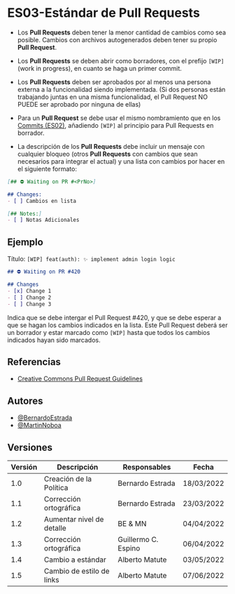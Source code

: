 # ES03-Estándar de Pull Requests

- Los **Pull Requests** deben tener la menor cantidad de cambios como sea posible. Cambios con archivos autogenerados deben tener su propio **Pull Request**.

- Los **Pull Requests** se deben abrir como borradores, con el prefijo `[WIP]` (work in progress), en cuanto se haga un primer commit.

- Los **Pull Requests** deben ser aprobados por al menos una persona externa a la funcionalidad siendo implementada. (Si dos personas están trabajando juntas en una misma funcionalidad, el Pull Request NO PUEDE ser aprobado por ninguna de ellas)

- Para un **Pull Request** se debe usar el mismo nombramiento que en los [Commits (ES02)](https://mutateinc.github.io/Estandares/ES02), añadiendo `[WIP]` al principio para Pull Requests en borrador.

- La descripción de los **Pull Requests** debe incluir un mensaje con cualquier bloqueo (otros **Pull Requests** con cambios que sean necesarios para integrar el actual) y una lista con cambios por hacer en el siguiente formato:

```md
[## ⛔ Waiting on PR #<PrNo>]

## Changes:
- [ ] Cambios en lista

[## Notes:]
- [ ] Notas Adicionales
```

## Ejemplo

Título: `[WIP] feat(auth): ✨ implement admin login logic`

```md
## ⛔️ Waiting on PR #420

## Changes
- [x] Change 1
- [ ] Change 2
- [ ] Change 3
```

Indica que se debe intergar el Pull Request #420, y que se debe esperar a que se hagan los cambios indicados en la lista. Este Pull Request deberá ser un borrador y estar marcado como `[WIP]` hasta que todos los cambios indicados hayan sido marcados.

## Referencias

- [Creative Commons Pull Request Guidelines](https://opensource.creativecommons.org/contributing-code/pr-guidelines/)

## Autores

- [@BernardoEstrada](https://www.github.com/BernardoEstrada)   
- [@MartinNoboa](https://www.github.com/MartinNoboa)

## Versiones

| Versión | Descripción                                   | Responsables         | Fecha      |
| ------- | --------------------------------------------  | ----------------     | ---------- |
| 1.0     | Creación de la Política                       | Bernardo Estrada     | 18/03/2022 |
| 1.1     | Corrección ortográfica                        | Bernardo Estrada     | 23/03/2022 |
| 1.2     | Aumentar nivel de detalle                     | BE & MN              | 04/04/2022 |
| 1.3     | Corrección ortográfica                        | Guillermo C. Espino  | 06/04/2022 |
| 1.4     | Cambio a estándar                             | Alberto Matute       | 03/05/2022 |
| 1.5     | Cambio de estilo de links                    | Alberto Matute     | 07/06/2022 |

